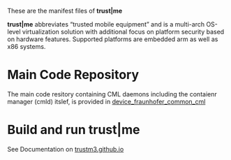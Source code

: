 These are the manifest files of **trust|me**

**trust|me** abbreviates “trusted mobile equipment” and is a multi-arch OS-level virtualization solution with additional focus on platform security based on hardware features.
Supported platforms are embedded arm as well as x86 systems.

# Main Code Repository
The main code resitory containing CML daemons including the contaienr manager (cmld) itslef,
is provided in
[device_fraunhofer_common_cml](https://github.com/trustm3/device_fraunhofer_common_cml)

# Build and run trust|me

See Documentation on [trustm3.github.io](https://trustm3.github.io)
